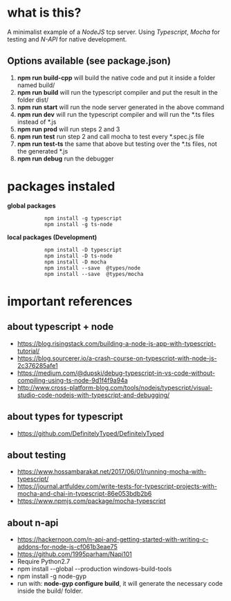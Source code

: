 # what is this?

A minimalist example of a *NodeJS* tcp server. Using *Typescript*,
*Mocha* for testing and *N-API* for native development. 

## Options available (**see package.json**)
1. **npm run build-cpp**  will build the native code and put it inside a folder named build/
2. **npm run build**      will run the typescript compiler and put the result in the folder dist/
3. **npm run start**      will run the node server generated in the above command
4. **npm run dev**        will run the typescript compiler and will run the \*.ts files instead of \*.js
5. **npm run prod**       will run steps 2 and 3
6. **npm run test**       run step 2 and call mocha to test every \*.spec.js file
7. **npm run test-ts**    the same that above but testing over the \*.ts files, not the generated \*.js
8. **npm run debug**      run the debugger

# packages instaled

**global packages**
```     
            npm install -g typescript  
            npm install -g ts-node
```

**local packages (Development)**
```     
            npm install -D typescript
            npm install -D ts-node
            npm install -D mocha
            npm install --save  @types/node  
            npm install --save  @types/mocha            
```


# important references

## about typescript + node

* https://blog.risingstack.com/building-a-node-js-app-with-typescript-tutorial/
* https://blog.sourcerer.io/a-crash-course-on-typescript-with-node-js-2c376285afe1
* https://medium.com/@dupski/debug-typescript-in-vs-code-without-compiling-using-ts-node-9d1f4f9a94a
* http://www.cross-platform-blog.com/tools/nodejs/typescript/visual-studio-code-nodejs-with-typescript-and-debugging/

        
## about types for typescript

* https://github.com/DefinitelyTyped/DefinitelyTyped


## about testing

* https://www.hossambarakat.net/2017/06/01/running-mocha-with-typescript/
* https://journal.artfuldev.com/write-tests-for-typescript-projects-with-mocha-and-chai-in-typescript-86e053bdb2b6
* https://www.npmjs.com/package/mocha-typescript


## about n-api

* https://hackernoon.com/n-api-and-getting-started-with-writing-c-addons-for-node-js-cf061b3eae75
* https://github.com/1995parham/Napi101
* Require Python2.7
* npm install --global --production windows-build-tools
* npm install -g node-gyp
* run with: **node-gyp configure build**, it will generate the necessary code inside the build/ folder.

